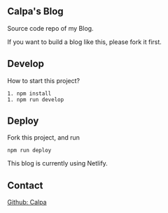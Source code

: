 ## Calpa's Blog

Source code repo of my Blog.

If you want to build a blog like this, please fork it first.

## Develop

How to start this project?

```
1. npm install
1. npm run develop
```

## Deploy

Fork this project, and run
```
npm run deploy
```

This blog is currently using Netlify.

## Contact

[Github: Calpa](https://github.com/calpa/)
